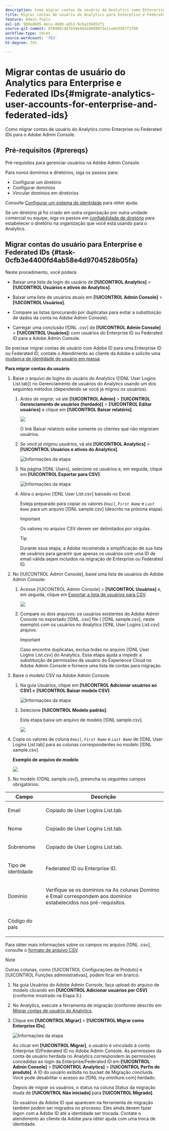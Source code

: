 ```yaml
---
description: Como migrar contas de usuário do Analytics como Enterprise ou Federated IDs para o Adobe Admin Console.
title: Migrar contas de usuário do Analytics para Enterprise e Federated IDs
feature: Admin Tools
exl-id: 988ed685-4eca-4b0b-a653-9c6a156852f1
source-git-commit: d78489cd87b59e4dda40d9975e1ce643507f2f69
workflow-type: tm+mt
source-wordcount: '763'
ht-degree: 75%

---
```


# Migrar contas de usuário do Analytics para Enterprise e Federated IDs{#migrate-analytics-user-accounts-for-enterprise-and-federated-ids}

Como migrar contas de usuário do Analytics como Enterprise ou Federated IDs para o Adobe Admin Console.

## Pré-requisitos  {#prereqs}

Pré-requisitos para gerenciar usuários na Adobe Admin Console.

Para novos domínios e diretórios, siga os passos para:

* Configurar um diretório
* Configurar domínios
* Vincular domínios em diretórios

Consulte [Configurar um sistema de identidade](https://helpx.adobe.com/br/enterprise/using/set-up-identity.html) para obter ajuda.

Se um diretório já foi criado em outra organização por outra unidade comercial ou equipe, siga os passos em [confiabilidade de diretório](https://helpx.adobe.com/br/enterprise/using/set-up-identity.html#Directorytrusting) para estabelecer o diretório na organização que você está usando para o Analytics.

## Migrar contas do usuário para Enterprise e Federated IDs {#task-0cfb3e4400fd4ab58e4d9704528b05fa}

Neste procedimento, você poderá:

* Baixar uma lista de login do usuário de **[!UICONTROL Analytics]** > **[!UICONTROL Usuários e ativos do Analytics]**.

* Baixar uma lista de usuários atuais em **[!UICONTROL Admin Console]** > **[!UICONTROL Usuários]**.

* Compare as listas (procurando por duplicatas para evitar a substituição de dados da conta no Adobe Admin Console).
* Carregar uma conclusão [!DNL .csv] de **[!UICONTROL Admin Console]** > **[!UICONTROL Usuários]**) com usuários do Enterprise ID ou Federated ID para a Adobe Admin Console.

Se precisar migrar contas de usuário com Adobe ID para uma Enterprise ID ou Federated ID, contate o Atendimento ao cliente da Adobe e solicite uma [mudança de identidade de usuário em massa](https://helpx.adobe.com/br/enterprise/using/bulk-operations.html).

**Para migrar contas do usuário**

1. Baixe o arquivo de logins do usuário do Analytics ([!DNL User Logins List.tab]) no Gerenciamento de usuários do Analytics usando um dos seguintes métodos (dependendo se você já migrou os usuários).
   1. *Antes de migrar,* vá até **[!UICONTROL Admin]** > **[!UICONTROL Gerenciamento de usuários (herdado)]** > **[!UICONTROL Editar usuários]** e clique em **[!UICONTROL Baixar relatório]**.

      ![](/help/admin/admin/user-management2/user-migration/assets/download-report.png)

      O link Baixar relatório exibe somente os clientes que não migraram usuários.

   1. *Se você já migrou usuários,* vá até **[!UICONTROL Analytics]** > **[!UICONTROL Usuários e ativos do Analytics]**.

      ![Informações da etapa](/help/admin/admin/user-management2/user-migration/assets/admin-analytics-users-assets.png)

   1. Na página [!DNL Users], selecione os usuários e, em seguida, clique em **[!UICONTROL Exportar para CSV]**.

      ![Informações da etapa](/help/admin/admin/user-management2/user-migration/assets/export-csv-migrate.png)

   1. Abra o arquivo [!DNL User List.csv] baixado no Excel.

      Esteja preparado para copiar os valores *`Email`*, *`First Name`* e *`Last Name`* para um arquivo [!DNL sample.csv] (descrito na próxima etapa).

      >[!IMPORTANT]
      >
      >Os valores no arquivo CSV devem ser delimitados por vírgulas.

      >[!TIP]
      >
      >Durante essa etapa, a Adobe recomenda a simplificação de sua lista de usuários para garantir que apenas os usuários com uma ID de email válida sejam incluídos na migração de Enterprise ou Federated ID.

1. No [!UICONTROL Admin Console], baixe uma lista de usuários do Adobe Admin Console:

   1. Acesse [!UICONTROL Admin Console] > **[!UICONTROL Usuários]** e, em seguida, clique em [Exportar a lista de usuários para CSV](https://helpx.adobe.com/br/enterprise/using/users.html).

      ![](/help/admin/admin/user-management2/user-migration/assets/export-csv.png)

   1. Compare os dois arquivos: os usuários existentes do Adobe Admin Console no exportado [!DNL .csv] file ( [!DNL sample.csv], neste exemplo) com os usuários no Analytics [!DNL User Logins List.csv] arquivo.

      >[!IMPORTANT]
      >
      >Caso encontre duplicatas, exclua todas no arquivo [!DNL User Logins List.csv] do Analytics. Essa etapa ajuda a impedir a substituição de permissões de usuário do Experience Cloud no Adobe Admin Console e fornece uma lista de contas para migração.

1. Baixe o modelo CSV na Adobe Admin Console:
   1. Na guia Usuários, clique em **[!UICONTROL Adicionar usuários ao CSV]** e **[!UICONTROL Baixar modelo CSV]**.

      ![Informações da etapa](/help/admin/admin/user-management2/user-migration/assets/add-users-csv.png)

   1. Selecione **[!UICONTROL Modelo padrão]**.

      Esta etapa baixa um arquivo de modelo [!DNL sample.csv].

      ![](/help/admin/admin/user-management2/user-migration/assets/download-csv-template.png)

1. Copie os valores de coluna *`Email`*, *`First Name`* e *`Last Name`* de [!DNL User Logins List.tab] para as colunas correspondentes no modelo [!DNL sample.csv].

   **Exemplo de arquivo do modelo**

   ![](/help/admin/admin/user-management2/user-migration/assets/sample.png)

1. No modelo ([!DNL sample.csv]), preencha os seguintes campos obrigatórios:

<table id="table_1B5EEFDB5BD8436EB760BE5FFAB1CF02"> 
 <thead> 
  <tr> 
   <th colname="col1" class="entry"> Campo </th> 
   <th colname="col2" class="entry"> Descrição </th> 
  </tr>
 </thead>
 <tbody> 
  <tr> 
   <td colname="col1"> <p>Email </p> </td> 
   <td colname="col2"> <p>Copiado de <span class="filepath">User Logins List.tab</span>. </p> </td> 
  </tr> 
  <tr> 
   <td colname="col1"> <p>Nome </p> </td> 
   <td colname="col2"> <p>Copiado de <span class="filepath">User Logins List.tab</span>. </p> </td> 
  </tr> 
  <tr> 
   <td colname="col1"> <p>Sobrenome </p> </td> 
   <td colname="col2"> <p>Copiado de <span class="filepath">User Logins List.tab</span>. </p> </td> 
  </tr> 
  <tr> 
   <td colname="col1"> <p>Tipo de identidade </p> </td> 
   <td colname="col2"> <p><span class="term"> Federated ID</span> ou <span class="term"> Enterprise ID</span>. </p> </td> 
  </tr> 
  <tr> 
   <td colname="col1"> <p>Domínio </p> </td> 
   <td colname="col2"> <p>Verifique se os domínios na As colunas <span class="term"> Domínio</span> e <span class="term"> Email</span> correspondem aos domínios estabelecidos nos pré-requisitos</a>. </p> </td> 
  </tr> 
  <tr> 
   <td colname="col1"> <p>Código do país </p> </td> 
   <td colname="col2"> </td> 
  </tr> 
 </tbody> 
</table>

Para obter mais informações sobre os campos no arquivo [!DNL .csv], consulte o [formato de arquivo CSV](https://helpx.adobe.com/br/enterprise/using/users.html).

>[!NOTE]
>
>Outras colunas, como [!UICONTROL Configurações de Produto] e [!UICONTROL Funções administrativas], podem ficar em branco.

1. Na guia Usuários do Adobe Admin Console, faça upload do arquivo de modelo clicando em **[!UICONTROL Adicionar usuários por CSV]** (conforme mostrado na Etapa 3.).
1. No Analytics, execute a ferramenta de migração (conforme descrito em [Migrar contas de usuário do Analytics](/help/admin/admin/user-management2/user-migration/t-migrate-users.md).
1. Clique em **[!UICONTROL Migrar]** > **[!UICONTROL Migrar como Enterprise IDs]**.

   ![Informações da etapa](/help/admin/admin/user-management2/user-migration/assets/migrate-as-enterprise.png)

   Ao clicar em **[!UICONTROL Migrar]**, o usuário é vinculado à conta Enterprise ID/Federated ID no Adobe Admin Console. As permissões da conta de usuário herdada no Analytics correspondem às permissões concedidas ao login da Enterprise/Federated ID em **[!UICONTROL Admin Console]** > **[!UICONTROL Analytics]** > **[!UICONTROL Perfis de produto]**. A ID do usuário exibida no bucket de Migração concluída. Você pode desabilitar o acesso ao [!DNL my.omniture.com] herdado.

   Depois de migrar os usuários, o status na coluna Status da migração muda de **[!UICONTROL Não iniciado]** para **[!UICONTROL Migrado]**.

   Os usuários da Adobe ID que aparecem na ferramenta de migração também podem ser migrados no processo. Eles ainda devem fazer logon com a Adobe ID até a identidade ser trocada. Contate o atendimento ao cliente da Adobe para obter ajuda com uma troca de identidade.
